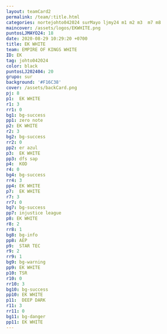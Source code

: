 ```yaml
---
layout: teamCard2
permalink: /team/:title.html
categories: nortejohto042024 surMayo ljmy24 m1 m2 m3  m7 m8
maincover: /assets/logos/EKWHITE.png
puntosLJMAYO24: 18
date: 2020-08-29 10:29:20 +0700
title: EK WHITE
team: EMPIRE OF KINGS WHITE
ID: EK
tag: johto042024
color: black
puntosLJ202404: 20
grupo: sur
background: '#F16C38'
cover: /assets/backCard.png
pj: 8
p1:  EK WHITE
r1: 3
rr1: 0 
bg1: bg-success
pp1: zero note
p2: EK WHITE
r2: 3
bg2: bg-success
rr2: 0
pp2: er azul
p3:  EK WHITE
pp3: dfs sap
p4:  KOD
r4: 0
bg4: bg-success
rr4: 3
pp4: EK WHITE
p7:  EK WHITE
r7: 3
rr7: 0
bg7: bg-success
pp7: injustice league
p8: EK WHITE
r8: 2
rr8: 1
bg8: bg-info
pp8: AEP
p9:  STAR TEC
r9: 2
rr9: 1
bg9: bg-warning
pp9: EK WHITE
p10: TSR
r10: 0
rr10: 3
bg10: bg-success
pp10: EK WHITE
p11:  DEEP DARK
r11: 3
rr11: 0
bg11: bg-danger
pp11: EK WHITE
---
```



